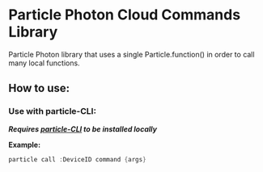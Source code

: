 # Particle Photon Cloud Commands Library

Particle Photon library that uses a single Particle.function() in order
to call many local functions.

## How to use:

### Use with particle-CLI:

_**Requires [particle-CLI](https://github.com/spark/particle-cli) to be
installed locally**_

**Example:**


```C++
particle call :DeviceID command {args}
```
